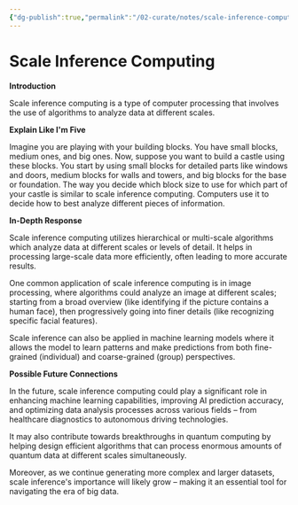 ```yaml
---
{"dg-publish":true,"permalink":"/02-curate/notes/scale-inference-computing/","title":"Scale Inference Computing","tags":["algorithms"]}
---
```


# Scale Inference Computing

**Introduction**

Scale inference computing is a type of computer processing that involves the use of algorithms to analyze data at different scales. 

**Explain Like I'm Five**

Imagine you are playing with your building blocks. You have small blocks, medium ones, and big ones. Now, suppose you want to build a castle using these blocks. You start by using small blocks for detailed parts like windows and doors, medium blocks for walls and towers, and big blocks for the base or foundation. The way you decide which block size to use for which part of your castle is similar to scale inference computing. Computers use it to decide how to best analyze different pieces of information.

**In-Depth Response**

Scale inference computing utilizes hierarchical or multi-scale algorithms which analyze data at different scales or levels of detail. It helps in processing large-scale data more efficiently, often leading to more accurate results.

One common application of scale inference computing is in image processing, where algorithms could analyze an image at different scales; starting from a broad overview (like identifying if the picture contains a human face), then progressively going into finer details (like recognizing specific facial features).

Scale inference can also be applied in machine learning models where it allows the model to learn patterns and make predictions from both fine-grained (individual) and coarse-grained (group) perspectives.

**Possible Future Connections**

In the future, scale inference computing could play a significant role in enhancing machine learning capabilities, improving AI prediction accuracy, and optimizing data analysis processes across various fields – from healthcare diagnostics to autonomous driving technologies.

It may also contribute towards breakthroughs in quantum computing by helping design efficient algorithms that can process enormous amounts of quantum data at different scales simultaneously.

Moreover, as we continue generating more complex and larger datasets, scale inference's importance will likely grow – making it an essential tool for navigating the era of big data.